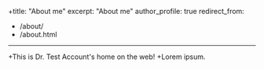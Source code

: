 +title: "About me"
 excerpt: "About me"
 author_profile: true
 redirect_from:
   - /about/
   - /about.html
 ---
+This is Dr. Test Account's home on the web!
+Lorem ipsum.

